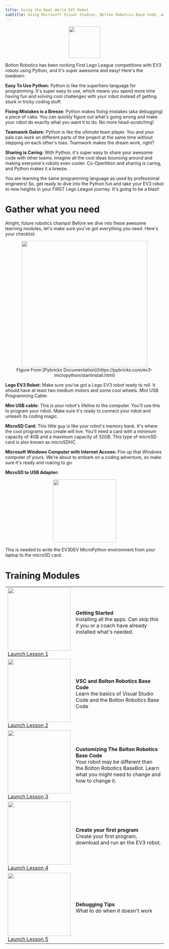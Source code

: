 ```yaml
---
title: Using the Real World EV3 Robot 
subtitle: Using Microsoft Visual Studion, Bolton Robotics Base Code, and Real World EV3 Robots
---
```

<p  align="center"><img src="../../images/intermediate.jpg" width=100></P>
Bolton Robotics has been rocking First Lego League competitions with EV3 robots using Python, and it's super awesome and easy! Here's the lowdown:

__Easy To Use Python:__ Python is like the superhero language for programming. It's super easy to use, which means you spend more time having fun and solving cool challenges with your robot instead of getting stuck in tricky coding stuff.

__Fixing Mistakes is a Breeze:__ Python makes fixing mistakes (aka debugging) a piece of cake. You can quickly figure out what's going wrong and make your robot do exactly what you want it to do. No more head-scratching!

__Teamwork Galore:__ Python is like the ultimate team player. You and your pals can work on different parts of the project at the same time without stepping on each other's toes. Teamwork makes the dream work, right?

__Sharing is Caring:__ With Python, it's super easy to share your awesome code with other teams. Imagine all the cool ideas bouncing around and making everyone's robots even cooler. Co-Opertition and sharing is caring, and Python makes it a breeze.

You are learning the same programming language as used by professional engineers! So, get ready to dive into the Python fun and take your EV3 robot to new heights in your FIRST Lego League journey. It's going to be a blast!

# Gather what you need
Alright, future robotics champs! Before we dive into these awesome learning modules, let's make sure you've got everything you need. Here's your checklist:

<p  align="center"><img src="../../images/needed_stuff.jpg" width=400><BR>
Figure From [Pybricks Documentation](https://pybricks.com/ev3-micropython/startinstall.html)
</p>

__Lego EV3 Robot:__ Make sure you've got a Lego EV3 robot ready to roll. It should have at least two medium motors and some cool wheels.
Mini USB Programming Cable:

__Mini USB cable:__   This is your robot's lifeline to the computer.  You'll use this to program your robot.  Make sure it's ready to connect your robot and unleash its coding magic.

__MicroSD Card:__ This little guy is like your robot's memory bank. It's where the cool programs you create will live.  You’ll need a card with a minimum capacity of 4GB and a maximum capacity of 32GB. This type of microSD card is also known as microSDHC.

__Microsoft Windows Computer with Internet Access:__ Fire up that Windows computer of yours. We're about to embark on a coding adventure, so make sure it's ready and roaring to go.

__MicroSD to USB Adapter:__
<p  align="center"><img src="../../images/microsd_adapter.jpg" width=200></p>

This is needed to write the EV3DEV MicroPython environment from your laptop to the microSD card.  

# Training Modules
<TABLE>
<TR><TD><img src="../../images/needed_stuff.jpg" width=200><BR><A HREF="../ev3_install/ev3_install">Launch Lesson 1</A> </TD><TD><B>Getting Started</B><BR>Installing all the apps.  Can skip this if you or a coach have already installed what's needed.
</TD>
</TR>
  
<TR><TD><img src="../../images/bolton_robotics_code.jpg" width=200><BR><A HREF="../ev3_basecode/ev3_basecode">Launch Lesson 2</A> </TD><TD><B>VSC and Bolton Robotics Base Code</B><BR>Learn the basics of Visual Studio Code and the Bolton Robotics Base Code
</TD>
</TR>

<TR><TD><img src="../../images/ev3_robot.jpg" width=200><BR><A HREF="../ev3_customizing/ev3_customizing">Launch Lesson 3</A> </TD><TD><B>Customizing The Bolton Robotics Base Code</B><BR>Your robot may be different than the Bolton Robotics BaseBot.  Learn what you might need to change and how to change it.
</TD>
</TR>

<TR><TD><img src="../../images/first_ev3.jpg" width=200><BR><A HREF="../ev3_first/ev3_first">Launch Lesson 4</A> </TD><TD><B>Create your first program</B><BR>Create your first program, download and run an the EV3 robot.
</TD>
</TR>

<TR><TD><img src="../../images/ev3_debug.jpg" width=200><BR><A HREF="../ev3_debug/ev3_debug">Launch Lesson 5</A> </TD><TD><B>Debugging Tips</B><BR>What to do when it doesn't work
</TD>
</TR>

</TABLE>
